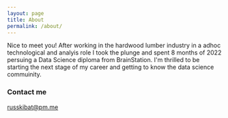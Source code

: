 ```yaml
---
layout: page
title: About
permalink: /about/
---
```


Nice to meet you! After working in the hardwood lumber industry in a adhoc technological and analyis role I took the plunge and spent 8 months of 2022 persuing a Data Science diploma from BrainStation. I'm thrilled to be starting the next stage of my career and getting to know the data science commuinity. 



### Contact me

[russkibat@pm.me](mailto:russkibat@pm.me)